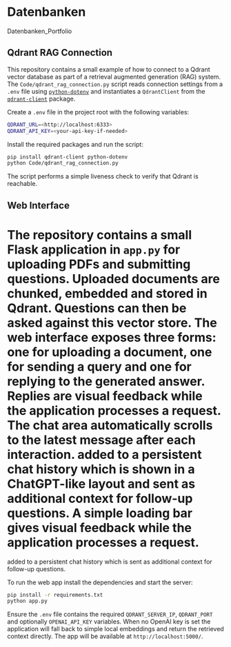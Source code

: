 # Datenbanken

Datenbanken_Portfolio

## Qdrant RAG Connection

This repository contains a small example of how to connect to a Qdrant
vector database as part of a retrieval augmented generation (RAG) system.
The `Code/qdrant_rag_connection.py` script reads connection settings from
a `.env` file using [`python-dotenv`](https://pypi.org/project/python-dotenv/)
and instantiates a `QdrantClient` from the [`qdrant-client`](https://pypi.org/project/qdrant-client/) package.

Create a `.env` file in the project root with the following variables:

```bash
QDRANT_URL=<http://localhost:6333>
QDRANT_API_KEY=<your-api-key-if-needed>
```

Install the required packages and run the script:

```bash
pip install qdrant-client python-dotenv
python Code/qdrant_rag_connection.py
```

The script performs a simple liveness check to verify that Qdrant is
reachable.

## Web Interface

The repository contains a small Flask application in `app.py` for uploading
PDFs and submitting questions. Uploaded documents are chunked, embedded and
stored in Qdrant. Questions can then be asked against this vector store.
The web interface exposes **three** forms: one for uploading a document, one
for sending a query and one for replying to the generated answer. Replies are
visual feedback while the application processes a request. The chat area
automatically scrolls to the latest message after each interaction.
added to a persistent chat history which is shown in a ChatGPT-like layout and
sent as additional context for follow-up questions. A simple loading bar gives
visual feedback while the application processes a request.
=======
added to a persistent chat history which is sent as additional context for
follow-up questions.


To
run the web app install the dependencies and start the server:

```bash
pip install -r requirements.txt
python app.py
```

Ensure the `.env` file contains the required `QDRANT_SERVER_IP`,
`QDRANT_PORT` and optionally `OPENAI_API_KEY` variables. When no OpenAI key is
set the application will fall back to simple local embeddings and return the
retrieved context directly.
The app will be available at
`http://localhost:5000/`.
